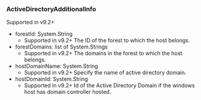 ### ActiveDirectoryAdditionalInfo
Supported in v9.2+

- forestId: System.String
  - Supported in v9.2+
The ID of the forest to which the host belongs.
- forestDomains: list of System.Strings
  - Supported in v9.2+
The domains in the forest to which the host belongs.
- hostDomainName: System.String
  - Supported in v9.2+
Specify the name of active directory domain.
- hostDomainId: System.String
  - Supported in v9.2+
Id of the Active Directory Domain if the windows host has domain controller hosted.
